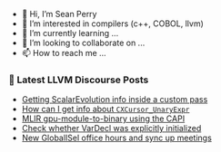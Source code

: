 - 👋 Hi, I’m Sean Perry
- 👀 I’m interested in compilers (c++, COBOL, llvm)
- 🌱 I’m currently learning ...
- 💞️ I’m looking to collaborate on ...
- 📫 How to reach me ...

<!---
s66perry/s66perry is a ✨ special ✨ repository because its `README.md` (this file) appears on your GitHub profile.
You can click the Preview link to take a look at your changes.
--->
### 📕 Latest LLVM Discourse Posts

<!-- DISCOURSE-LLVM:START -->
- [Getting ScalarEvolution info inside a custom pass](https://discourse.llvm.org/t/getting-scalarevolution-info-inside-a-custom-pass/74299#post_1)
- [How can I get info about `CXCursor_UnaryExpr`](https://discourse.llvm.org/t/how-can-i-get-info-about-cxcursor-unaryexpr/74298#post_1)
- [MLIR gpu-module-to-binary using the CAPI](https://discourse.llvm.org/t/mlir-gpu-module-to-binary-using-the-capi/74297#post_1)
- [Check whether VarDecl was explicitly initialized](https://discourse.llvm.org/t/check-whether-vardecl-was-explicitly-initialized/74268#post_2)
- [New GlobalISel office hours and sync up meetings](https://discourse.llvm.org/t/new-globalisel-office-hours-and-sync-up-meetings/74162#post_4)
<!-- DISCOURSE-LLVM:END -->
